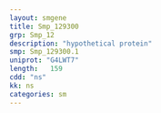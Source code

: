 ```yaml
---
layout: smgene
title: Smp_129300
grp: Smp_12
description: "hypothetical protein"
smp: Smp_129300.1
uniprot: "G4LWT7"
length:   159
cdd: "ns"
kk: ns
categories: sm
---
```

